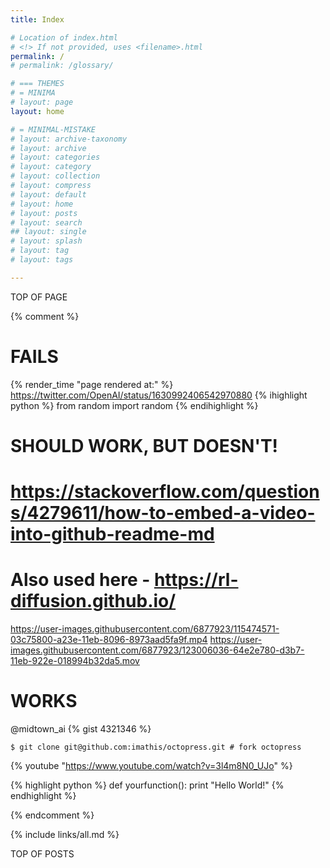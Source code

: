 ```yaml
---
title: Index

# Location of index.html
# <!> If not provided, uses <filename>.html
permalink: /
# permalink: /glossary/

# === THEMES
# = MINIMA
# layout: page
layout: home

# = MINIMAL-MISTAKE
# layout: archive-taxonomy
# layout: archive
# layout: categories
# layout: category
# layout: collection
# layout: compress
# layout: default
# layout: home
# layout: posts
# layout: search
## layout: single
# layout: splash
# layout: tag
# layout: tags

---
```


TOP OF PAGE

{% comment %}

# FAILS
{% render_time "page rendered at:" %}
https://twitter.com/OpenAI/status/1630992406542970880
{% ihighlight  python %} from random import random {% endihighlight %}

# SHOULD WORK, BUT DOESN'T!
# https://stackoverflow.com/questions/4279611/how-to-embed-a-video-into-github-readme-md
# Also used here - https://rl-diffusion.github.io/

https://user-images.githubusercontent.com/6877923/115474571-03c75800-a23e-11eb-8096-8973aad5fa9f.mp4
https://user-images.githubusercontent.com/6877923/123006036-64e2e780-d3b7-11eb-922e-018994b32da5.mov


# WORKS
@midtown_ai
{% gist 4321346 %}
```
$ git clone git@github.com:imathis/octopress.git # fork octopress
```
{% youtube "https://www.youtube.com/watch?v=3l4m8N0_UJo" %}


{% highlight python %}
def yourfunction():
     print "Hello World!"
{% endhighlight %}

{% endcomment %}


{% include links/all.md %}


TOP OF POSTS
